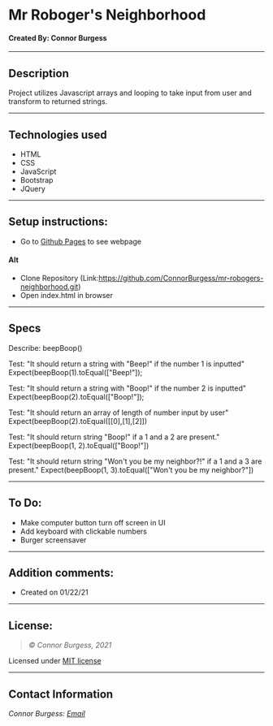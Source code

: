 # Mr Roboger's Neighborhood
#### Created By: Connor Burgess

* * *

## Description  
Project utilizes Javascript arrays and looping to take input from user and transform to returned strings.

* * *

## Technologies used
* HTML
* CSS
* JavaScript
* Bootstrap
* JQuery

* * *

## Setup instructions:  
* Go to [Github Pages](Link) to see webpage
#### Alt
* Clone Repository (Link:https://github.com/ConnorBurgess/mr-robogers-neighborhood.git)
* Open index.html in browser

* * *

## Specs

Describe: beepBoop()

Test: "It should return a string with "Beep!" if the number 1 is inputted"
Expect(beepBoop(1).toEqual(["Beep!"]);

Test: "It should return a string with "Boop!" if the number 2 is inputted"
Expect(beepBoop(2).toEqual(["Boop!"]);

Test: "It should return an array of length of number input by user"
Expect(beepBoop(2).toEqual([[0],[1],[2]])

Test: "It should return string "Boop!" if a 1 and a 2 are present."
Expect(beepBoop(1, 2).toEqual(["Boop!"])

Test: "It should return string "Won't you be my neighbor?!" if a 1 and a 3 are present."
Expect(beepBoop(1, 3).toEqual(["Won't you be my neighbor?"])


* * *

## To Do:
* Make computer button turn off screen in UI
* Add keyboard with clickable numbers
* Burger screensaver
* * *

## Addition comments:
* Created on 01/22/21  


* * *

## License:
> *&copy; Connor Burgess, 2021*

Licensed under [MIT license](https://mit-license.org/)

* * *

## Contact Information
_Connor Burgess: [Email](connorburgesscodes@gmail.com)_